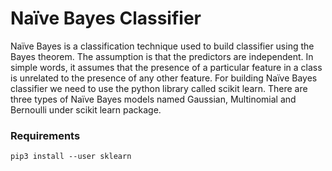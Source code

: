# Naïve Bayes Classifier
Naïve Bayes is a classification technique used to build classifier using the Bayes theorem. The assumption is that the predictors are independent. In simple words, it assumes that the presence of a particular feature in a class is unrelated to the presence of any other feature. For building Naïve Bayes classifier we need to use the python library called scikit learn. There are three types of Naïve Bayes models named Gaussian, Multinomial and Bernoulli under scikit learn package.
### Requirements
```
pip3 install --user sklearn
```
